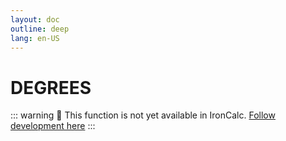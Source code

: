 ```yaml
---
layout: doc
outline: deep
lang: en-US
---
```


# DEGREES

::: warning
🚧 This function is not yet available in IronCalc.
[Follow development here](https://github.com/ironcalc/IronCalc/labels/Functions)
:::